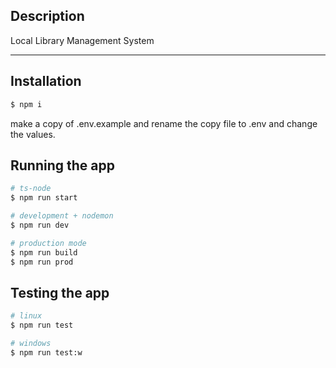 ## Description

Local Library Management System

---

## Installation

```bash
$ npm i
```

make a copy of .env.example and rename the copy file to .env and change the values.

## Running the app

```bash
# ts-node
$ npm run start

# development + nodemon
$ npm run dev

# production mode
$ npm run build
$ npm run prod
```

## Testing the app

```bash
# linux
$ npm run test

# windows
$ npm run test:w
```
